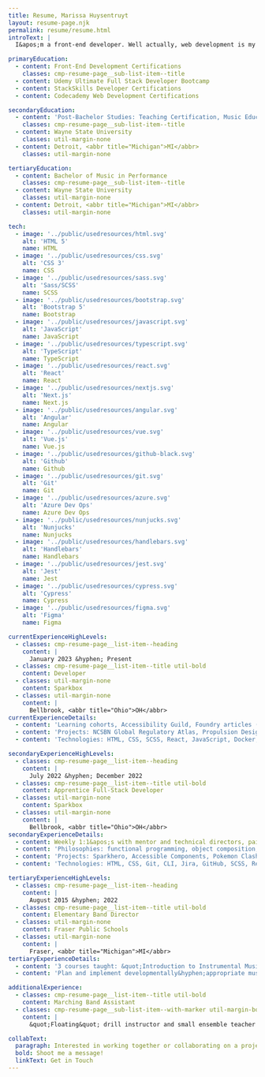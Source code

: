 ```yaml
---
title: Resume, Marissa Huysentruyt
layout: resume-page.njk
permalink: resume/resume.html
introText: |
  I&apos;m a front-end developer. Well actually, web development is my second career. I was a music educator and band director for seven years before I made the switch. What started out as a hobby has blossomed into a career where I can put my problem&hyphen;solving skills to the test. Once I really started to get into development, I realized how passionate I became about creating accessible, yet friendly user interfaces. My inner teacher loves that development is always changing, because that means I get to keep learning, growing and challenging myself.

primaryEducation: 
  - content: Front-End Development Certifications
    classes: cmp-resume-page__sub-list-item--title
  - content: Udemy Ultimate Full Stack Developer Bootcamp
  - content: StackSkills Developer Certifications
  - content: Codecademy Web Development Certifications

secondaryEducation: 
  - content: 'Post-Bachelor Studies: Teaching Certification, Music Education'
    classes: cmp-resume-page__sub-list-item--title
  - content: Wayne State University
    classes: util-margin-none
  - content: Detroit, <abbr title="Michigan">MI</abbr>
    classes: util-margin-none

tertiaryEducation: 
  - content: Bachelor of Music in Performance
    classes: cmp-resume-page__sub-list-item--title
  - content: Wayne State University
    classes: util-margin-none
  - content: Detroit, <abbr title="Michigan">MI</abbr>
    classes: util-margin-none

tech:
  - image: '../public/usedresources/html.svg'
    alt: 'HTML 5'
    name: HTML
  - image: '../public/usedresources/css.svg'
    alt: 'CSS 3'
    name: CSS
  - image: '../public/usedresources/sass.svg'
    alt: 'Sass/SCSS'
    name: SCSS 
  - image: '../public/usedresources/bootstrap.svg'
    alt: 'Bootstrap 5'
    name: Bootstrap 
  - image: '../public/usedresources/javascript.svg'
    alt: 'JavaScript'
    name: JavaScript
  - image: '../public/usedresources/typescript.svg'
    alt: 'TypeScript'
    name: TypeScript
  - image: '../public/usedresources/react.svg'
    alt: 'React'
    name: React
  - image: '../public/usedresources/nextjs.svg'
    alt: 'Next.js'
    name: Next.js
  - image: '../public/usedresources/angular.svg'
    alt: 'Angular'
    name: Angular
  - image: '../public/usedresources/vue.svg'
    alt: 'Vue.js'
    name: Vue.js
  - image: '../public/usedresources/github-black.svg'
    alt: 'Github'
    name: Github
  - image: '../public/usedresources/git.svg'
    alt: 'Git'
    name: Git
  - image: '../public/usedresources/azure.svg'
    alt: 'Azure Dev Ops'
    name: Azure Dev Ops
  - image: '../public/usedresources/nunjucks.svg'
    alt: 'Nunjucks'
    name: Nunjucks
  - image: '../public/usedresources/handlebars.svg'
    alt: 'Handlebars'
    name: Handlebars
  - image: '../public/usedresources/jest.svg'
    alt: 'Jest'
    name: Jest
  - image: '../public/usedresources/cypress.svg'
    alt: 'Cypress'
    name: Cypress
  - image: '../public/usedresources/figma.svg'
    alt: 'Figma'
    name: Figma

currentExperienceHighLevels:
  - classes: cmp-resume-page__list-item--heading
    content: |
      January 2023 &hyphen; Present
  - classes: cmp-resume-page__list-item--title util-bold
    content: Developer
  - classes: util-margin-none
    content: Sparkbox
  - classes: util-margin-none
    content: |
      Bellbrook, <abbr title="Ohio">OH</abbr>
currentExperienceDetails:
  - content: 'Learning cohorts, Accessibility Guild, Foundry articles (Contrast), Lightning Talk presentation (React Design Patterns), internal demos (Figma recreations), internal tooling, client demos'
  - content: 'Projects: NCSBN Global Regulatory Atlas, Propulsion Design System Builder, NCSNB.org Redesign, Crown Design System Documentation, sparkbox.com (migrate static to dynamic pages, testing, Github actions, documentation)'
  - content: 'Technologies: HTML, CSS, SCSS, React, JavaScript, Docker, Git, GitHub, Jest, Cypress, Backstop, Vitest, Angular, Vue.js, Jira, Azure DevOps, Handlebars, Bootstrap, Netlify, Figma, Nunjucks, TypeScript, Next.js'

secondaryExperienceHighLevels: 
  - classes: cmp-resume-page__list-item--heading
    content: |
      July 2022 &hyphen; December 2022
  - classes: cmp-resume-page__list-item--title util-bold
    content: Apprentice Full-Stack Developer
  - classes: util-margin-none
    content: Sparkbox
  - classes: util-margin-none
    content: |
      Bellbrook, <abbr title="Ohio">OH</abbr>
secondaryExperienceDetails:
  - content: Weekly 1:1&apos;s with mentor and technical directors, pairing sessions with Production team, monthly reviews, curriculum discussions
  - content: 'Philosophies: functional programming, object composition, test-driven development, responsive design, WCAG 2.1, <abbr title="Inverted Triangle CSS">ITCSS</abbr>'
  - content: 'Projects: Sparkhero, Accessible Components, Pokemon Clash!'
  - content: 'Technologies: HTML, CSS, Git, CLI, Jira, GitHub, SCSS, React, JavaScript, MySQL Workbench, Next.js, Jest, Docker, Cypress'

tertiaryExperienceHighLevels: 
  - classes: cmp-resume-page__list-item--heading
    content: |
      August 2015 &hyphen; 2022
  - classes: cmp-resume-page__list-item--title util-bold
    content: Elementary Band Director
  - classes: util-margin-none
    content: Fraser Public Schools
  - classes: util-margin-none
    content: |
      Fraser, <abbr title="Michigan">MI</abbr>
tertiaryExperienceDetails: 
  - content: '3 courses taught: &quot;Introduction to Instrumental Music,&quot; &quot;Beginning Band 5,&quot; &quot;Beginning Band 6&quot;'
  - content: 'Plan and implement developmentally&hyphen;appropriate music lessons for grades 5 and 6, 3 concerts per academic year'

additionalExperience: 
  - classes: cmp-resume-page__list-item--title util-bold
    content: Marching Band Assistant
  - classes: cmp-resume-page__sub-list-item--with-marker util-margin-bottom-none cmp-resume-page__sub-list-item--with-code-icon
    content: |
      &quot;Floating&quot; drill instructor and small ensemble teacher for grades 9&hyphen;12

collabText:
  paragraph: Interested in working together or collaborating on a project?
  bold: Shoot me a message!
  linkText: Get in Touch
---
```

